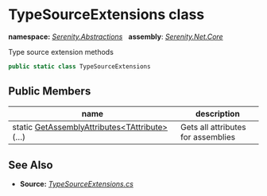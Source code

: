 # TypeSourceExtensions class
**namespace:** *[Serenity.Abstractions](../README.md#serenity.abstractions-namespace)*   **assembly**: *[Serenity.Net.Core](../README.md)*

Type source extension methods

```csharp
public static class TypeSourceExtensions
```

## Public Members

| name | description |
| --- | --- |
| static [GetAssemblyAttributes&lt;TAttribute&gt;](TypeSourceExtensions/GetAssemblyAttributes.md)(…) | Gets all attributes for assemblies |

## See Also

* **Source:** *[TypeSourceExtensions.cs](https://github.com/serenity-is/Serenity/blob/master/src/Serenity.Net.Core/ComponentModel/Extensibility/TypeSourceExtensions.cs)*